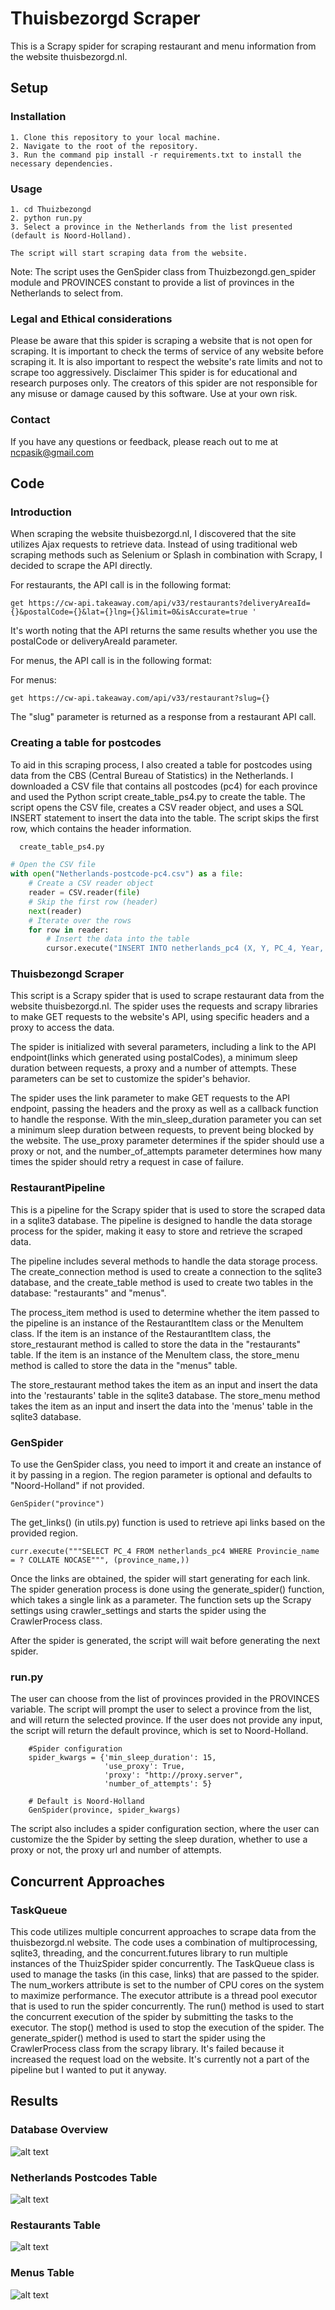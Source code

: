 
# Thuisbezorgd Scraper

This is a Scrapy spider for scraping restaurant and menu information from the website thuisbezorgd.nl.

## Setup

### Installation
    1. Clone this repository to your local machine.
    2. Navigate to the root of the repository.
    3. Run the command pip install -r requirements.txt to install the necessary dependencies.

### Usage
    1. cd Thuizbezongd
    2. python run.py
    3. Select a province in the Netherlands from the list presented (default is Noord-Holland).
    
    The script will start scraping data from the website.

Note: The script uses the GenSpider class from Thuizbezongd.gen_spider module and PROVINCES constant to provide a list of provinces in the Netherlands to select from.

### Legal and Ethical considerations
Please be aware that this spider is scraping a website that is not open for scraping. It is important to check the terms of service of any website before scraping it. It is also important to respect the website's rate limits and not to scrape too aggressively.
Disclaimer
This spider is for educational and research purposes only. The creators of this spider are not responsible for any misuse or damage caused by this software. Use at your own risk.


### Contact
If you have any questions or feedback, please reach out to me at ncpasik@gmail.com

## Code

### Introduction

When scraping the website thuisbezorgd.nl, I discovered that the site utilizes Ajax requests to retrieve data. Instead of using traditional web scraping methods such as Selenium or Splash in combination with Scrapy, I decided to scrape the API directly.

For restaurants, the API call is in the following format:
```
get https://cw-api.takeaway.com/api/v33/restaurants?deliveryAreaId={}&postalCode={}&lat={}lng={}&limit=0&isAccurate=true '

```
It's worth noting that the API returns the same results whether you use the postalCode or deliveryAreaId parameter.

For menus, the API call is in the following format:

For menus: 
```
get https://cw-api.takeaway.com/api/v33/restaurant?slug={}
```

The "slug" parameter is returned as a response from a restaurant API call.

### Creating a table for postcodes

To aid in this scraping process, I also created a table for postcodes using data from the CBS (Central Bureau of Statistics) in the Netherlands. I downloaded a CSV file that contains all postcodes (pc4) for each province and used the Python script create_table_ps4.py to create the table. The script opens the CSV file, creates a CSV reader object, and uses a SQL INSERT statement to insert the data into the table. The script skips the first row, which contains the header information.
```python
  create_table_ps4.py
```

```python
# Open the CSV file
with open("Netherlands-postcode-pc4.csv") as a file:
    # Create a CSV reader object
    reader = CSV.reader(file)
    # Skip the first row (header)
    next(reader)
    # Iterate over the rows
    for row in reader:
        # Insert the data into the table
        cursor.execute("INSERT INTO netherlands_pc4 (X, Y, PC_4, Year, Gemeente_code, Provincie_code, Provincie_name, Gemeente_name) VALUES (?,?,?,?,?,?,?,?)", row)
```


### Thuisbezongd Scraper
This script is a Scrapy spider that is used to scrape restaurant data from the website thuisbezorgd.nl. The spider uses the requests and scrapy libraries to make GET requests to the website's API, using specific headers and a proxy to access the data.

The spider is initialized with several parameters, including a link to the API endpoint(links which generated using postalCodes), a minimum sleep duration between requests, a proxy and a number of attempts. These parameters can be set to customize the spider's behavior.

The spider uses the link parameter to make GET requests to the API endpoint, passing the headers and the proxy as well as a callback function to handle the response. With the min_sleep_duration parameter you can set a minimum sleep duration between requests, to prevent being blocked by the website. The use_proxy parameter determines if the spider should use a proxy or not, and the number_of_attempts parameter determines how many times the spider should retry a request in case of failure.

### RestaurantPipeline

This is a pipeline for the Scrapy spider that is used to store the scraped data in a sqlite3 database. The pipeline is designed to handle the data storage process for the spider, making it easy to store and retrieve the scraped data.

The pipeline includes several methods to handle the data storage process. The create_connection method is used to create a connection to the sqlite3 database, and the create_table method is used to create two tables in the database: "restaurants" and "menus".

The process_item method is used to determine whether the item passed to the pipeline is an instance of the RestaurantItem class or the MenuItem class. If the item is an instance of the RestaurantItem class, the store_restaurant method is called to store the data in the "restaurants" table. If the item is an instance of the MenuItem class, the store_menu method is called to store the data in the "menus" table.

The store_restaurant method takes the item as an input and insert the data into the 'restaurants' table in the sqlite3 database. The store_menu method takes the item as an input and insert the data into the 'menus' table in the sqlite3 database.

### GenSpider

To use the GenSpider class, you need to import it and create an instance of it by passing in a region. The region parameter is optional and defaults to "Noord-Holland" if not provided.

```
GenSpider("province")
```

The get_links() (in utils.py) function is used to retrieve api links based on the provided region.

```
curr.execute("""SELECT PC_4 FROM netherlands_pc4 WHERE Provincie_name = ? COLLATE NOCASE""", (province_name,))
```  


Once the links are obtained, the spider will start generating for each link. The spider generation process is done using the generate_spider() function, which takes a single link as a parameter. The function sets up the Scrapy settings using crawler_settings and starts the spider using the CrawlerProcess class.

After the spider is generated, the script will wait before generating the next spider.


### run.py
The user can choose from the list of provinces provided in the PROVINCES variable. The script will prompt the user to select a province from the list, and will return the selected province. If the user does not provide any input, the script will return the default province, which is set to Noord-Holland.
```
    #Spider configuration
    spider_kwargs = {'min_sleep_duration': 15,
                     'use_proxy': True,
                     'proxy': "http://proxy.server",
                     'number_of_attempts': 5}

    # Default is Noord-Holland
    GenSpider(province, spider_kwargs)
```
The script also includes a spider configuration section, where the user can customize the the Spider by setting the sleep duration, whether to use a proxy or not, the proxy url and number of attempts. 
## Concurrent Approaches

### TaskQueue

This code utilizes multiple concurrent approaches to scrape data from the thuisbezorgd.nl  website. The code uses a combination of multiprocessing, sqlite3, threading, and the concurrent.futures library to run multiple instances of the ThuizSpider spider concurrently.
The TaskQueue class is used to manage the tasks (in this case, links) that are passed to the spider. The num_workers attribute is set to the number of CPU cores on the system to maximize performance. The executor attribute is a thread pool executor that is used to run the spider concurrently.
The run() method is used to start the concurrent execution of the spider by submitting the tasks to the executor. The stop() method is used to stop the execution of the spider. The generate_spider() method is used to start the spider using the CrawlerProcess class from the scrapy library.
It's failed because it increased the request load on the website. It's currently not a part of the pipeline but I wanted to put it anyway.

## Results

### Database Overview
![alt text](https://github.com/Astosi/Thuisbezorgd-Scraper/blob/main/test_imgs/thuiznezongd_db.png?raw=true)

### Netherlands Postcodes Table
![alt text](https://github.com/Astosi/Thuisbezorgd-Scraper/blob/main/test_imgs/netherlands_postcodes.png?raw=true)

### Restaurants Table
![alt text](https://github.com/Astosi/Thuisbezorgd-Scraper/blob/main/test_imgs/restaurants.png?raw=true)

### Menus Table
![alt text](https://github.com/Astosi/Thuisbezorgd-Scraper/blob/main/test_imgs/items.png?raw=true)

